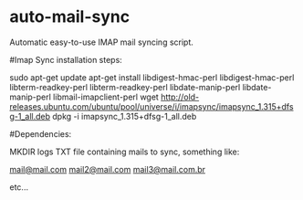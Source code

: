 # auto-mail-sync
Automatic easy-to-use IMAP mail syncing script.

#Imap Sync installation steps:

sudo apt-get update
apt-get install libdigest-hmac-perl libdigest-hmac-perl libterm-readkey-perl libterm-readkey-perl libdate-manip-perl libdate-manip-perl libmail-imapclient-perl
wget http://old-releases.ubuntu.com/ubuntu/pool/universe/i/imapsync/imapsync_1.315+dfsg-1_all.deb
dpkg -i imapsync_1.315+dfsg-1_all.deb

#Dependencies:

MKDIR logs
TXT file containing mails to sync, something like:

mail@mail.com
mail2@mail.com
mail3@mail.com.br

etc...
